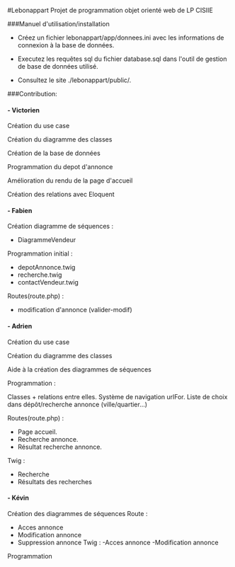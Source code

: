 #Lebonappart
Projet de programmation objet orienté web de LP CISIIE


###Manuel d'utilisation/installation

- Créez un fichier lebonappart/app/donnees.ini avec les informations de connexion à la base de données.

- Executez les requêtes sql du fichier database.sql dans l'outil de gestion de base de données utilisé.

- Consultez le site ./lebonappart/public/.


###Contribution:

####  - Victorien

Création du use case

Création du diagramme des classes

Création de la base de données

Programmation du depot d'annonce

Amélioration du rendu de la page d'accueil

Création des relations avec Eloquent


####  - Fabien

Création diagramme de séquences :
- DiagrammeVendeur

Programmation initial :
- depotAnnonce.twig
- recherche.twig
- contactVendeur.twig

Routes(route.php) :
- modification d'annonce (valider-modif)


####  - Adrien

Création du use case

Création du diagramme des classes

Aide à la création des diagrammes de séquences

Programmation :

Classes + relations entre elles.
Système de navigation urlFor.
Liste de choix dans dépôt/recherche annonce (ville/quartier...)

Routes(route.php) :
- Page accueil.
- Recherche annonce.
- Résultat recherche annonce.

Twig :
- Recherche
- Résultats des recherches

####  - Kévin

Création des diagrammes de séquences
Route :
- Acces annonce
- Modification annonce
- Suppression annonce
Twig :
-Acces annonce
-Modification annonce

Programmation
